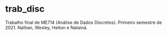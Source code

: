 # trab_disc

Trabalho final de ME714 (Análise de Dados Discretos). Primeiro semestre de 2021. Nathan, Wesley, Helton e Natainá.
